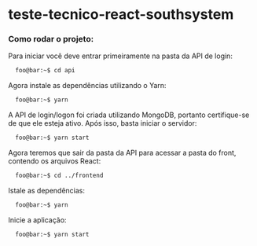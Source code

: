 # teste-tecnico-react-southsystem

### Como rodar o projeto:

Para iniciar você deve entrar primeiramente na pasta da API de login:
```zsh
  foo@bar:~$ cd api
```

Agora instale as dependências utilizando o Yarn:
```zsh
  foo@bar:~$ yarn
```

A API de login/logon foi criada utilizando MongoDB, portanto certifique-se de que ele esteja ativo. 
Após isso, basta iniciar o servidor:
```zsh
  foo@bar:~$ yarn start
```

Agora teremos que sair da pasta da API para acessar a pasta do front, contendo os arquivos React:
```zsh
  foo@bar:~$ cd ../frontend
```

Istale as dependências:
```zsh
  foo@bar:~$ yarn
```

Inicie a aplicação:
```zsh
  foo@bar:~$ yarn start
```
